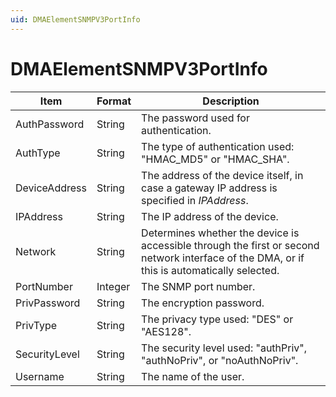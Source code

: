 ```yaml
---
uid: DMAElementSNMPV3PortInfo
---
```


# DMAElementSNMPV3PortInfo

| Item          | Format  | Description                                                                                                                                 |
|---------------|---------|---------------------------------------------------------------------------------------------------------------------------------------------|
| AuthPassword  | String  | The password used for authentication.                                                                                                       |
| AuthType      | String  | The type of authentication used: "HMAC_MD5" or "HMAC_SHA".                                                                                  |
| DeviceAddress | String  | The address of the device itself, in case a gateway IP address is specified in *IPAddress*.                  |
| IPAddress     | String  | The IP address of the device.                                                                                                               |
| Network       | String  | Determines whether the device is accessible through the first or second network interface of the DMA, or if this is automatically selected. |
| PortNumber    | Integer | The SNMP port number.                                                                                                                       |
| PrivPassword  | String  | The encryption password.                                                                                                                    |
| PrivType      | String  | The privacy type used: "DES" or "AES128".                                                                                                   |
| SecurityLevel | String  | The security level used: "authPriv", "authNoPriv", or "noAuthNoPriv".                                                                       |
| Username      | String  | The name of the user.                                                                                                                       |
